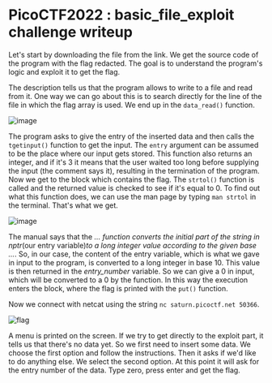 # PicoCTF2022 : basic_file_exploit challenge writeup

Let's start by downloading the file from the link. We get the source code of the program with the flag redacted. The goal is to understand the program's logic and exploit it to get the flag.

The description tells us that the program allows to write to a file and read from it. One way we can go about this is to search directly for the line of the file in which the flag array is used. We end up in the `data_read()` function.

![image](https://user-images.githubusercontent.com/87393748/162401144-e4144095-1804-4272-bd7f-dea8268dc1f9.png)

The program asks to give the entry of the inserted data and then calls the `tgetinput()` function to get the input. The `entry` argument can be assumed to be the place where our input gets stored. This function also returns an integer, and if it's 3 it means that the user waited too long before supplying the input (the comment says it), resulting in the termination of the program. Now we get to the block which contains the flag. 
The `strtol()` function is called and the returned value is checked to see if it's equal to 0. To find out what this function does, we can use the man page by typing `man strtol` in the terminal. That's what we get.

![image](https://user-images.githubusercontent.com/87393748/162403725-49e5e5ca-a072-4778-a062-d3ccb1a83db9.png)

The manual says that the *... function converts the initial part of the string in nptr*(our entry variable)*to a long integer value according to the given base ...*. So, in our case, the content of the entry variable, which is what we gave in input to the program, is converted to a long integer in base 10.
This value is then returned in the *entry_number* variable. So we can give a 0 in input, which will be converted to a 0 by the function. In this way the execution enters the block, where the flag is printed with the `put()` function. 

Now we connect with netcat using the string `nc saturn.picoctf.net 50366`.

![flag](https://user-images.githubusercontent.com/87393748/162408156-1ae2666e-347e-4244-adb2-3719c1491817.png)

A menu is printed on the screen. If we try to get directly to the exploit part, it tells us that there's no data yet. So we first need to insert some data. We choose the first option and follow the instructions. Then it asks if we'd like to do anything else. We select the second option. At this point it will ask for the entry number of the data. Type zero, press enter and get the flag.



